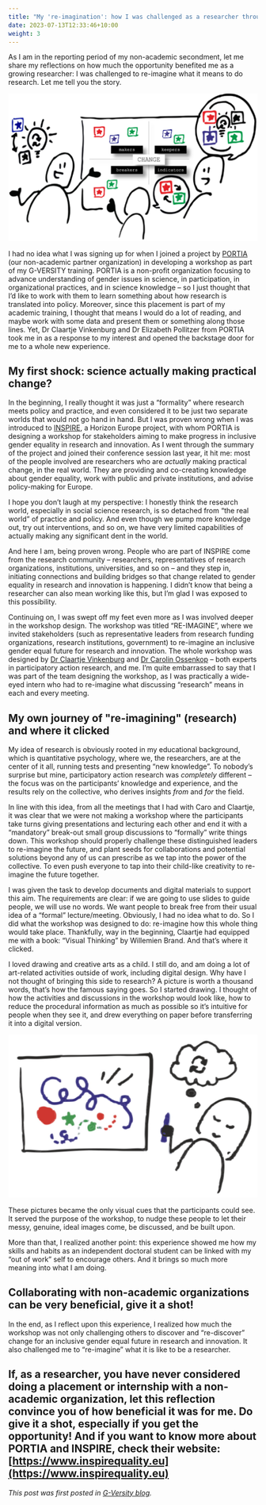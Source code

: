 ```yaml
---
title: "My 're-imagination': how I was challenged as a researcher through my secondment"
date: 2023-07-13T12:33:46+10:00
weight: 3
---
```


As I am in the reporting period of my non-academic secondment, let me share my reflections on how much the opportunity benefited me as a growing researcher: I was challenged to re-imagine what it means to do research. Let me tell you the story.

![A doodle showing people discussing ideas about change in front of a drawing board](/images/re-imagination-2048x1209.jpg)

I had no idea what I was signing up for when I joined a project by [PORTIA](https://portiaweb.org.uk/) (our non-academic partner organization) in developing a workshop as part of my G-VERSITY training. PORTIA is a non-profit organization focusing to advance understanding of gender issues in science, in participation, in organizational practices, and in science knowledge – so I just thought that I’d like to work with them to learn something about how research is translated into policy. Moreover, since this placement is part of my academic training, I thought that means I would do a lot of reading, and maybe work with some data and present them or something along those lines. Yet, Dr Claartje Vinkenburg and Dr Elizabeth Pollitzer from PORTIA took me in as a response to my interest and opened the backstage door for me to a whole new experience. 

## My first shock: science actually making practical change?

In the beginning, I really thought it was just a “formality” where research meets policy and practice, and even considered it to be  just two separate worlds that would not go hand in hand. But I was proven wrong when I was introduced to [INSPIRE](https://www.inspirequality.eu/), a Horizon Europe project, with whom PORTIA is designing a workshop for stakeholders aiming to make progress in inclusive gender equality in research and innovation. As I went through the summary of the project and joined their conference session last year, it hit me: most of the people involved are researchers who are *actually* making practical change, in the real world. They are providing and co-creating knowledge about gender equality, work with public and private institutions, and advise policy-making for Europe. 

I hope you don’t laugh at my perspective: I honestly think the research world, especially in social science research, is so detached from “the real world” of practice and policy. And even though we pump more knowledge out, try out interventions, and so on, we have very limited capabilities of actually making any significant dent in the world.

And here I am, being proven wrong. People who are part of INSPIRE come from the research community – researchers, representatives of research organizations, institutions, universities, and so on – and they step in, initiating connections and building bridges so that change related to gender equality in research and innovation is happening. I didn’t know that being a researcher can also mean working like this, but I’m glad I was exposed to this possibility.

Continuing on, I was swept off my feet even more as I was involved deeper in the workshop design. The workshop was titled “RE-IMAGINE”, where we invited stakeholders (such as representative leaders from research funding organizations, research institutions, government) to re-imagine an inclusive gender equal future for research and innovation. The whole workshop was designed by [Dr Claartje Vinkenburg](http://linkedin.com/in/claartje-vinkenburg-1670316) and [Dr Carolin Ossenkop](https://www.connectify.nu/en/) – both experts in participatory action research, and me. I’m quite embarrassed to say that I was part of the team designing the workshop, as I was practically a wide-eyed intern who had to re-imagine what discussing “research” means in each and every meeting.

## My own journey of "re-imagining" (research) and where it clicked

My idea of research is obviously rooted in my educational background, which is quantitative psychology, where we, the researchers, are at the center of it all, running tests and presenting “new knowledge”. To nobody’s surprise but mine, participatory action research was *completely* different – the focus was on the participants’ knowledge and experience, and the results rely on the collective, who derives insights *from* and *for* the field. 

In line with this idea, from all the meetings that I had with Caro and Claartje, it was clear that we were not making a workshop where the participants take turns giving presentations and lecturing each other and end it with a “mandatory” break-out small group discussions to “formally” write things down. This workshop should properly challenge these distinguished leaders to re-imagine the future, and plant seeds for collaborations and potential solutions beyond any of us can prescribe as we tap into the power of the collective. To even push everyone to tap into their child-like creativity to re-imagine the future together.

I was given the task to develop documents and digital materials to support this aim. The requirements are clear: if we are going to use slides to guide people, we will use no words. We want people to break free from their usual idea of a “formal” lecture/meeting. Obviously, I had no idea what to do. So I did what the workshop was designed to do: re-imagine how this whole thing would take place. Thankfully, way in the beginning, Claartje had equipped me with a book: “Visual Thinking” by Willemien Brand. And that’s where it clicked.

I loved drawing and creative arts as a child. I still do, and am doing a lot of art-related activities outside of work, including digital design. Why have I not thought of bringing this side to research? A picture is worth a thousand words, that’s how the famous saying goes. So I started drawing. I thought of how the activities and discussions in the workshop would look like, how to reduce the procedural information as much as possible so it’s intuitive for people when they see it, and drew everything on paper before transferring it into a digital version. 

![Illustration of a person re-imagining things and drawing on paper](/images/re-imagination-2.001.jpeg)

These pictures became the only visual cues that the participants could see. It served the purpose of the workshop, to nudge these people to let their messy, genuine, ideal images come, be discussed, and be built upon.  

More than that, I realized another point: this experience showed me how my skills and habits as an independent doctoral student can be linked with my “out of work” self to encourage others. And it brings so much more meaning into what I am doing.

## Collaborating with non-academic organizations can be very beneficial, give it a shot!

In the end, as I reflect upon this experience, I realized how much the workshop was not only challenging others to discover and “re-discover” change for an inclusive gender equal future in research and innovation. It also challenged me to “re-imagine” what it is like to be a researcher. 

If, as a researcher, you have never considered doing a placement or internship with a non-academic organization, let this reflection convince you of how beneficial it was for me. Do give it a shot, especially if you get the opportunity! And if you want to know more about PORTIA and INSPIRE, check their website: [https://www.inspirequality.eu](https://www.inspirequality.eu)
---

*This post was first posted in [G-Versity blog](https://gversity-solutions.org/blog-solutions/solutions/my-re-imagination-how-i-was-challenged-as-a-researcher-through-my-secondment/).*
